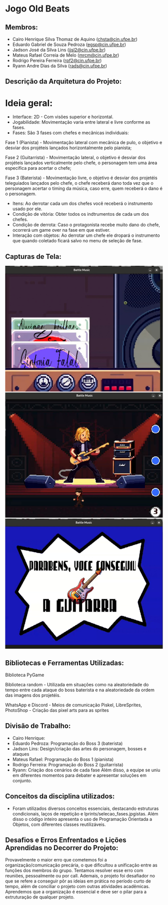 # Jogo Old Beats
## Membros:
- Cairo Henrique Silva Thomaz de Aquino (chsta@cin.ufpe.br)
- Eduardo Gabriel de Souza Pedroza (egsp@cin.ufpe.br)
- Jadson José da Silva Lins (jjsl2@cin.ufpe.br)
- Mateus Rafael Correia de Melo (mrcm@cin.ufpe.br)
- Rodrigo Pereira Ferreira (rpf2@cin.ufpe.br)
- Ryann Andre Dias da Silva (rads@cin.ufpe.br)

## Descrição da Arquitetura do Projeto:
# Ideia geral:
- Interface: 2D - Com visões superior e horizontal.
- Jogabilidade: Movimentação varia entre lateral e livre conforme as fases.
- Fases: São 3 fases com chefes e mecânicas individuais:
  
Fase 1 (Pianista) - Movimentação lateral com mecânica de pulo, o objetivo e desviar dos projéteis lançados horizontalmente pelo pianista;

Fase 2 (Guitarrista) - Movimentação lateral, o objetivo é desviar dos projéteis lançados verticalmente pelo chefe, o personagem tem uma área especifica para acertar o chefe;

Fase 3 (Baterista) - Movimentação livre, o objetivo é desviar dos projetéis teleguiados lançados pelo chefe, o chefe receberá dano toda vez que o personagem acertar o timing da música, caso erre, quem receberá o dano é o personagem.

- Itens: Ao derrotar cada um dos chefes você receberá o instrumento usado por ele.
- Condição de vitória: Obter todos os indtrumentos de cada um dos chefes.
- Condição de derrota: Caso o protagonista recebe muito dano do chefe, ocorrerá um game over na fase em que estiver.
- Interação com objetos:
Ao derrotar um chefe ele dropará o instrumento que quando coletado ficará salvo no menu de seleção de fase.


## Capturas de Tela:
![Imagem 1](prints/selecao_fases.jpg) 
![Imagem 2](prints/fase_kurt.jpg)
![Imagem 3](prints/tela_guitarra.jpg)



## Bibliotecas e Ferramentas Utilizadas:
Biblioteca PyGame

Biblioteca random - Utilizada em situações como na aleatoriedade do tempo entre cada ataque do boss baterista e na aleatoriedade da ordem das imagens dos projetéis.

WhatsApp e Discord - Meios de comunicação
Piskel, LibreSprites, PhotoShop - Criação das pixel arts para as sprites


## Divisão de Trabalho:
- Cairo Henrique:
- Eduardo Pedroza: Programação do Boss 3 (baterista)
- Jadson Lins: Design/criação das artes do personagem, bosses e ataques
- Mateus Rafael: Programação do Boss 1 (pianista)
- Rodrigo Ferreira: Programação do Boss 2 (guitarrista)
- Ryann: Criação dos cenários de cada fase
Além disso, a equipe se uniu em diferentes momentos para debater e apresentar soluções em conjunto.

## Conceitos da disciplina utilizados:
- Foram utilizados diversos conceitos essenciais, destacando estruturas condicionais, laços de repetição e lprints/selecao_fases.jpgistas. Além disso o código inteiro apresenta o uso de Programação Orientada a Objetos, com diferentes classes reutilizáveis.

## Desafios e Erros Enfrentados e Lições Aprendidas no Decorrer do Projeto:
Provavelmente o maior erro que cometemos foi a organização/comunicação precária, o que dificultou a unificação entre as funções dos membros do grupo. Tentamos resolver esse erro com reuniões, pessoalmente ou por call.
Ademais, o projeto foi desafiador no que se refere a conseguir pôr as ideias em prática no período curto de tempo, além de conciliar o projeto com outras atividades acadêmicas.
Aprendemos que a organização é essencial e deve ser o pilar para a extruturação de qualquer projeto.
